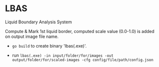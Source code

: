 # LBAS

Liquid Boundary Analysis System

Compute & Mark 1st liquid border, computed scale value (0.0-1.0) is added on output image file name.

* `go build` to create binary 'lbas(.exe)'.
  
* run `lbas(.exe) -in input/folder/for/images -out output/folder/for/scaled-images -cfg config/file/path/config.json`

